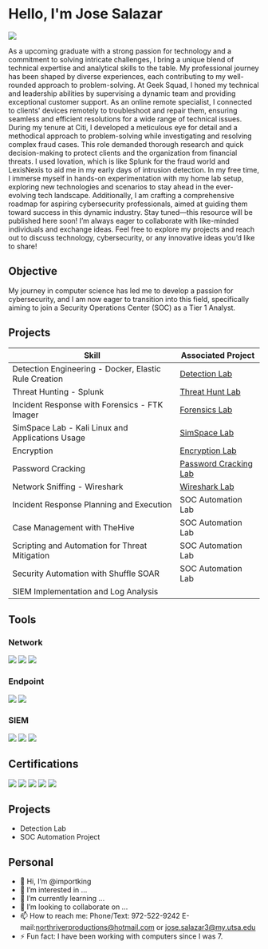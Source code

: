 # Hello, I'm Jose Salazar
<a href="https://https://www.linkedin.com/in/josesalazartx"><img src="https://img.shields.io/badge/-LinkedIn-0072b1?&style=for-the-badge&logo=linkedin&logoColor=white" /></a>

As a upcoming graduate with a strong passion for technology and a commitment to solving intricate challenges, I bring a unique blend of technical expertise and analytical skills to the table. My professional journey has been shaped by diverse experiences, each contributing to my well-rounded approach to problem-solving. At Geek Squad, I honed my technical and leadership abilities by supervising a dynamic team and providing exceptional customer support. As an online remote specialist, I connected to clients' devices remotely to troubleshoot and repair them, ensuring seamless and efficient resolutions for a wide range of technical issues. During my tenure at Citi, I developed a meticulous eye for detail and a methodical approach to problem-solving while investigating and resolving complex fraud cases. This role demanded thorough research and quick decision-making to protect clients and the organization from financial threats. I used Iovation, which is like Splunk for the fraud world and LexisNexis to aid me in my early days of intrusion detection. In my free time, I immerse myself in hands-on experimentation with my home lab setup, exploring new technologies and scenarios to stay ahead in the ever-evolving tech landscape. Additionally, I am crafting a comprehensive roadmap for aspiring cybersecurity professionals, aimed at guiding them toward success in this dynamic industry. Stay tuned—this resource will be published here soon! I’m always eager to collaborate with like-minded individuals and exchange ideas. Feel free to explore my projects and reach out to discuss technology, cybersecurity, or any innovative ideas you’d like to share!

## Objective

My journey in computer science has led me to develop a passion for cybersecurity, and I am now eager to transition into this field, specifically aiming to join a Security Operations Center (SOC) as a Tier 1 Analyst.

## Projects

| Skill                                         | Associated Project         |
|-----------------------------------------------|----------------------------|
| Detection Engineering - Docker, Elastic Rule Creation | <a href="https://github.com/importking/Projects/blob/main/Salazar_roo821_IS_3523_Lab01.pdf">Detection Lab</a>|
| Threat Hunting - Splunk | <a href="https://drive.google.com/file/d/1ZCq4bG8KqRNs4AyaKMyMACBMwFZMgn7V/view?usp=sharing">Threat Hunt Lab</a>|
| Incident Response with Forensics - FTK Imager | <a href="https://drive.google.com/file/d/1j2zA_ZR1ievOmfh4aP3ubsJ_2NI0qqb7/view?usp=sharing">Forensics Lab</a>|
| SimSpace Lab - Kali Linux and Applications Usage| <a href="https://drive.google.com/file/d/1gmtKVJgaPzcFGffacIRAbmE4nsYHkphH/view?usp=sharing">SimSpace Lab</a>|
| Encryption         | <a href="https://drive.google.com/file/d/1QD29MlA_7GTCoHqrttf0Bk-hEifEou6r/view?usp=sharing">Encryption Lab</a>|
| Password Cracking        | <a href="https://drive.google.com/file/d/1ByV37nbNdVE2zYmnb1CHLnN6C25Oba60/view?usp=sharing">Password Cracking Lab</a>|
| Network Sniffing - Wireshark         | <a href="https://drive.google.com/file/d/1mZLZYnhRZdGej0Bjw8gIvSmk9b-0P-c1/view?usp=sharing">Wireshark Lab</a>|
| Incident Response Planning and Execution      | SOC Automation Lab|
| Case Management with TheHive                  | SOC Automation Lab|
| Scripting and Automation for Threat Mitigation | SOC Automation Lab|
| Security Automation with Shuffle SOAR         | SOC Automation Lab|
| SIEM Implementation and Log Analysis

## Tools

### Network
<div>
    <img src="https://img.shields.io/badge/-Wireshark-1679A7?&style=for-the-badge&logo=Wireshark&logoColor=white" />
    <img src="https://img.shields.io/badge/-Suricata-EF3B2D?&style=for-the-badge&logo=Suricata&logoColor=white" />
    <img src="https://img.shields.io/badge/-Zeek-777BB4?&style=for-the-badge&logo=Zeek&logoColor=white" />
</div>

### Endpoint
<div>
    <img src="https://img.shields.io/badge/-Microsoft_Defender_for_Endpoint-00A4EF?&style=for-the-badge&logo=Microsoft&logoColor=white" />
    <img src="https://img.shields.io/badge/-Velociraptor-4B275F?&style=for-the-badge&logo=Velociraptor&logoColor=white" />
</div>

### SIEM
<div>
     <img src="https://img.shields.io/badge/-Splunk-000000?&style=for-the-badge&logo=Splunk&logoColor=white" />
    <img src="https://img.shields.io/badge/-Elastic-005571?&style=for-the-badge&logo=Elastic&logoColor=white" />
    <img src="https://img.shields.io/badge/-Microsoft_Sentinel-0078D4?&style=for-the-badge&logo=Microsoft&logoColor=white" />
    
</div>

## Certifications
<div>
<img src="https://img.shields.io/badge/-Security%2B-FF0000?&style=for-the-badge&logo=CompTIA&logoColor=white" />
<img src="https://img.shields.io/badge/-Network%2B-007ACC?&style=for-the-badge&logo=CompTIA&logoColor=white" />
<img src="https://img.shields.io/badge/-A%2B-4D4D4D?&style=for-the-badge&logo=CompTIA&logoColor=white" />
<img src="https://img.shields.io/badge/-CDSA-006400?&style=for-the-badge&logoColor=white" />
<img src="https://img.shields.io/badge/-CCD-000080?&style=for-the-badge&logoColor=white" />
</div>

## Projects
- Detection Lab
- SOC Automation Project


## Personal
- 👋 Hi, I’m @importking
- 👀 I’m interested in ...
- 🌱 I’m currently learning ...
- 💞️ I’m looking to collaborate on ...
- 📫 How to reach me:  Phone/Text: 972-522-9242  E-mail:northriverproductions@hotmail.com  or  jose.salazar3@my.utsa.edu
- ⚡ Fun fact: I have been working with computers since I was 7.

<!---
importking/importking is a ✨ special ✨ repository because its `README.md` (this file) appears on your GitHub profile.
You can click the Preview link to take a look at your changes.
--->
